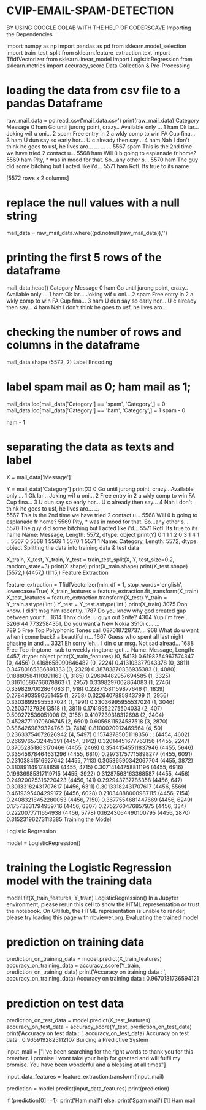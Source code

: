 # CVIP-EMAIL-SPAM-DETECTION
BY USING GOOGLE COLAB WITH THE HELP OF CODERSCAVE
Importing the Dependencies

import numpy as np
import pandas as pd
from sklearn.model_selection import train_test_split
from sklearn.feature_extraction.text import TfidfVectorizer
from sklearn.linear_model import LogisticRegression
from sklearn.metrics import accuracy_score
Data Collection & Pre-Processing

# loading the data from csv file to a pandas Dataframe
raw_mail_data = pd.read_csv('mail_data.csv')
print(raw_mail_data)
     Category                                            Message
0         ham  Go until jurong point, crazy.. Available only ...
1         ham                      Ok lar... Joking wif u oni...
2        spam  Free entry in 2 a wkly comp to win FA Cup fina...
3         ham  U dun say so early hor... U c already then say...
4         ham  Nah I don't think he goes to usf, he lives aro...
...       ...                                                ...
5567     spam  This is the 2nd time we have tried 2 contact u...
5568      ham               Will ü b going to esplanade fr home?
5569      ham  Pity, * was in mood for that. So...any other s...
5570      ham  The guy did some bitching but I acted like i'd...
5571      ham                         Rofl. Its true to its name

[5572 rows x 2 columns]
# replace the null values with a null string
mail_data = raw_mail_data.where((pd.notnull(raw_mail_data)),'')
# printing the first 5 rows of the dataframe
mail_data.head()
Category	Message
0	ham	Go until jurong point, crazy.. Available only ...
1	ham	Ok lar... Joking wif u oni...
2	spam	Free entry in 2 a wkly comp to win FA Cup fina...
3	ham	U dun say so early hor... U c already then say...
4	ham	Nah I don't think he goes to usf, he lives aro...
# checking the number of rows and columns in the dataframe
mail_data.shape
(5572, 2)
Label Encoding

# label spam mail as 0;  ham mail as 1;

mail_data.loc[mail_data['Category'] == 'spam', 'Category',] = 0
mail_data.loc[mail_data['Category'] == 'ham', 'Category',] = 1
spam - 0

ham - 1

# separating the data as texts and label

X = mail_data['Message']

Y = mail_data['Category']
print(X)
0       Go until jurong point, crazy.. Available only ...
1                           Ok lar... Joking wif u oni...
2       Free entry in 2 a wkly comp to win FA Cup fina...
3       U dun say so early hor... U c already then say...
4       Nah I don't think he goes to usf, he lives aro...
                              ...                        
5567    This is the 2nd time we have tried 2 contact u...
5568                 Will ü b going to esplanade fr home?
5569    Pity, * was in mood for that. So...any other s...
5570    The guy did some bitching but I acted like i'd...
5571                           Rofl. Its true to its name
Name: Message, Length: 5572, dtype: object
print(Y)
0       1
1       1
2       0
3       1
4       1
       ..
5567    0
5568    1
5569    1
5570    1
5571    1
Name: Category, Length: 5572, dtype: object
Splitting the data into training data & test data

X_train, X_test, Y_train, Y_test = train_test_split(X, Y, test_size=0.2, random_state=3)
print(X.shape)
print(X_train.shape)
print(X_test.shape)
(5572,)
(4457,)
(1115,)
Feature Extraction

feature_extraction = TfidfVectorizer(min_df = 1, stop_words='english', lowercase=True)
X_train_features = feature_extraction.fit_transform(X_train)
X_test_features = feature_extraction.transform(X_test)
Y_train = Y_train.astype('int')
Y_test = Y_test.astype('int')
print(X_train)
3075                  Don know. I did't msg him recently.
1787    Do you know why god created gap between your f...
1614                         Thnx dude. u guys out 2nite?
4304                                      Yup i'm free...
3266    44 7732584351, Do you want a New Nokia 3510i c...
                              ...                        
789     5 Free Top Polyphonic Tones call 087018728737,...
968     What do u want when i come back?.a beautiful n...
1667    Guess who spent all last night phasing in and ...
3321    Eh sorry leh... I din c ur msg. Not sad alread...
1688    Free Top ringtone -sub to weekly ringtone-get ...
Name: Message, Length: 4457, dtype: object
print(X_train_features)
  (0, 5413)	0.6198254967574347
  (0, 4456)	0.4168658090846482
  (0, 2224)	0.413103377943378
  (0, 3811)	0.34780165336891333
  (0, 2329)	0.38783870336935383
  (1, 4080)	0.18880584110891163
  (1, 3185)	0.29694482957694585
  (1, 3325)	0.31610586766078863
  (1, 2957)	0.3398297002864083
  (1, 2746)	0.3398297002864083
  (1, 918)	0.22871581159877646
  (1, 1839)	0.2784903590561455
  (1, 2758)	0.3226407885943799
  (1, 2956)	0.33036995955537024
  (1, 1991)	0.33036995955537024
  (1, 3046)	0.2503712792613518
  (1, 3811)	0.17419952275504033
  (2, 407)	0.509272536051008
  (2, 3156)	0.4107239318312698
  (2, 2404)	0.45287711070606745
  (2, 6601)	0.6056811524587518
  (3, 2870)	0.5864269879324768
  (3, 7414)	0.8100020912469564
  (4, 50)	0.23633754072626942
  (4, 5497)	0.15743785051118356
  :	:
  (4454, 4602)	0.2669765732445391
  (4454, 3142)	0.32014451677763156
  (4455, 2247)	0.37052851863170466
  (4455, 2469)	0.35441545511837946
  (4455, 5646)	0.33545678464631296
  (4455, 6810)	0.29731757715898277
  (4455, 6091)	0.23103841516927642
  (4455, 7113)	0.30536590342067704
  (4455, 3872)	0.3108911491788658
  (4455, 4715)	0.30714144758811196
  (4455, 6916)	0.19636985317119715
  (4455, 3922)	0.31287563163368587
  (4455, 4456)	0.24920025316220423
  (4456, 141)	0.292943737785358
  (4456, 647)	0.30133182431707617
  (4456, 6311)	0.30133182431707617
  (4456, 5569)	0.4619395404299172
  (4456, 6028)	0.21034888000987115
  (4456, 7154)	0.24083218452280053
  (4456, 7150)	0.3677554681447669
  (4456, 6249)	0.17573831794959716
  (4456, 6307)	0.2752760476857975
  (4456, 334)	0.2220077711654938
  (4456, 5778)	0.16243064490100795
  (4456, 2870)	0.31523196273113385
Training the Model

Logistic Regression

model = LogisticRegression()
# training the Logistic Regression model with the training data
model.fit(X_train_features, Y_train)
LogisticRegression()
In a Jupyter environment, please rerun this cell to show the HTML representation or trust the notebook.
On GitHub, the HTML representation is unable to render, please try loading this page with nbviewer.org.
Evaluating the trained model

# prediction on training data

prediction_on_training_data = model.predict(X_train_features)
accuracy_on_training_data = accuracy_score(Y_train, prediction_on_training_data)
print('Accuracy on training data : ', accuracy_on_training_data)
Accuracy on training data :  0.9670181736594121
# prediction on test data

prediction_on_test_data = model.predict(X_test_features)
accuracy_on_test_data = accuracy_score(Y_test, prediction_on_test_data)
print('Accuracy on test data : ', accuracy_on_test_data)
Accuracy on test data :  0.9659192825112107
Building a Predictive System

input_mail = ["I've been searching for the right words to thank you for this breather. I promise i wont take your help for granted and will fulfil my promise. You have been wonderful and a blessing at all times"]

input_data_features = feature_extraction.transform(input_mail)

prediction = model.predict(input_data_features)
print(prediction)

if (prediction[0]==1):
  print('Ham mail')
else:
  print('Spam mail')
[1]
Ham mail
 

